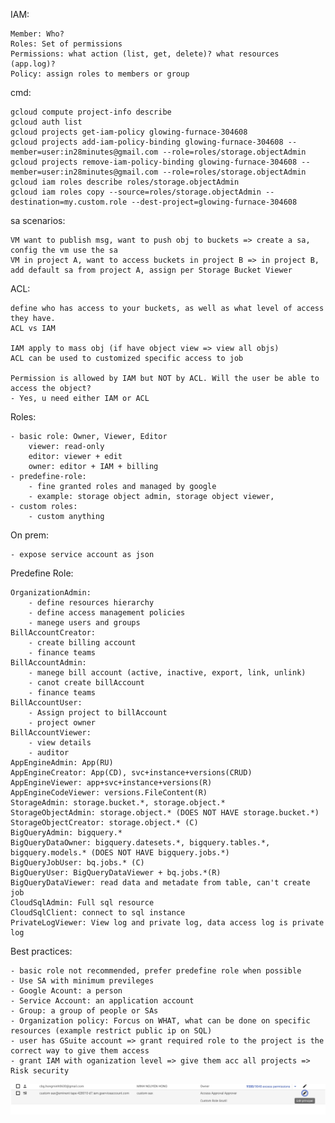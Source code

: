 IAM:
    
    Member: Who?
    Roles: Set of permissions
    Permissions: what action (list, get, delete)? what resources (app.log)?
    Policy: assign roles to members or group

cmd:

    gcloud compute project-info describe
    gcloud auth list
    gcloud projects get-iam-policy glowing-furnace-304608
    gcloud projects add-iam-policy-binding glowing-furnace-304608 --member=user:in28minutes@gmail.com --role=roles/storage.objectAdmin
    gcloud projects remove-iam-policy-binding glowing-furnace-304608 --member=user:in28minutes@gmail.com --role=roles/storage.objectAdmin
    gcloud iam roles describe roles/storage.objectAdmin
    gcloud iam roles copy --source=roles/storage.objectAdmin --destination=my.custom.role --dest-project=glowing-furnace-304608

sa scenarios:

    VM want to publish msg, want to push obj to buckets => create a sa, config the vm use the sa
    VM in project A, want to access buckets in project B => in project B, add default sa from project A, assign per Storage Bucket Viewer

ACL:

    define who has access to your buckets, as well as what level of access they have.
    ACL vs IAM

    IAM apply to mass obj (if have object view => view all objs)
    ACL can be used to customized specific access to job
    
    Permission is allowed by IAM but NOT by ACL. Will the user be able to access the object?
    - Yes, u need either IAM or ACL

Roles:
    
    - basic role: Owner, Viewer, Editor
        viewer: read-only
        editor: viewer + edit
        owner: editor + IAM + billing
    - predefine-role:
        - fine granted roles and managed by google
        - example: storage object admin, storage object viewer, 
    - custom roles:
        - custom anything

On prem:
    
    - expose service account as json

Predefine Role:
    
    OrganizationAdmin: 
        - define resources hierarchy
        - define access management policies
        - manege users and groups
    BillAccountCreator:
        - create billing account
        - finance teams
    BillAccountAdmin:
        - manege bill account (active, inactive, export, link, unlink)
        - canot create billAccount
        - finance teams
    BillAccountUser:
        - Assign project to billAccount
        - project owner
    BillAccountViewer:
        - view details
        - auditor
    AppEngineAdmin: App(RU)
    AppEngineCreator: App(CD), svc+instance+versions(CRUD)
    AppEngineViewer: app+svc+instance+versions(R)
    AppEngineCodeViewer: versions.FileContent(R)
    StorageAdmin: storage.bucket.*, storage.object.*
    StorageObjectAdmin: storage.object.* (DOES NOT HAVE storage.bucket.*)
    StorageObjectCreator: storage.object.* (C) 
    BigQueryAdmin: bigquery.* 
    BigQueryDataOwner: bigquery.datesets.*, bigquery.tables.*, bigquery.models.* (DOES NOT HAVE bigquery.jobs.*)
    BigQueryJobUser: bq.jobs.* (C)
    BigQueryUser: BigQueryDataViewer + bq.jobs.*(R)
    BigQueryDataViewer: read data and metadate from table, can't create job
    CloudSqlAdmin: Full sql resource
    CloudSqlClient: connect to sql instance
    PrivateLogViewer: View log and private log, data access log is private log

Best practices:

    - basic role not recommended, prefer predefine role when possible
    - Use SA with minimum previleges
    - Google Acount: a person
    - Service Account: an application account
    - Group: a group of people or SAs
    - Organization policy: Forcus on WHAT, what can be done on specific resources (example restrict public ip on SQL)
    - user has GSuite account => grant required role to the project is the correct way to give them access
    - grant IAM with oganization level => give them acc all projects => Risk security

![Alt text](./imgs/edit_role.jpeg?raw=true "Title")
